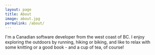 ```yaml
---
layout: page
title: About
image: about.jpg
permalink: /about/
---
```


I'm a Canadian software developer from the west coast of BC. I enjoy exploring the outdoors by running, hiking or biking, and like to relax with some knitting or a good book - and a cup of tea, of course!